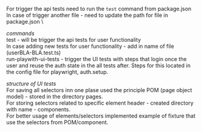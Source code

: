 For trigger the api tests need to run the `test` command from package.json \
In case of trigger another file - need to update the path for file in package.json \

_commands_ \
test - will be trigger the api tests for user functionality \
In case adding new tests for user functionality - add in name of file (userBLA-BLA.test.ts) \
run-playwith-ui-tests - trigger the UI tests with steps that login once the user and reuse the auth state in the all tests after. Steps for this located in the config file for playwright, auth.setup.

_structure of UI tests_ \
For saving all selectors inn one plase used the principle POM (page object model) - stored in the directory pages. \
For storing selectors related to specific element header - created directory with name - components. \
For better usage of elements/selectors implemented example of fixture that use the selectors from POM/component.
